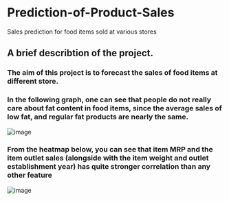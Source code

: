 # Prediction-of-Product-Sales
Sales prediction for food items sold at various stores

## A brief describtion of the project.
### The aim of this project is to forecast the sales of food items at different store.
### In the following graph, one can see that people do not really care about fat content in food items, since the average sales of low fat, and regular fat products are nearly the same.
![image](https://github.com/amd3897/Prediction-of-Product-Sales/assets/145266280/40fe3378-ffbe-4f54-818c-50e345338bf9)

### From the heatmap below, you can see that item MRP and the item outlet sales (alongside with the item weight and outlet establishment year) has quite stronger correlation than any other feature
![image](https://github.com/amd3897/Prediction-of-Product-Sales/assets/145266280/66392209-4aba-476d-862b-ea77f5ef828c)
